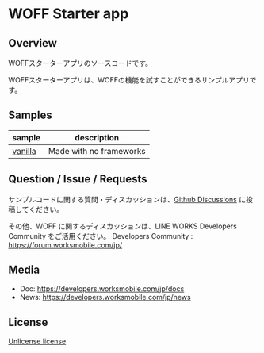 # WOFF Starter app
## Overview
WOFFスターターアプリのソースコードです。

WOFFスターターアプリは、WOFFの機能を試すことができるサンプルアプリです。

## Samples

| sample | description |
|---|---|
| [vanilla](/samples/vanilla) | Made with no frameworks |

## Question / Issue / Requests
サンプルコードに関する質問・ディスカッションは、[Github Discussions](https://github.com/lineworks/woff-starter-app/discussions) に投稿してください。

その他、WOFF に関するディスカッションは、LINE WORKS Developers Community をご活用ください。
Developers Community : https://forum.worksmobile.com/jp/

## Media
- Doc: https://developers.worksmobile.com/jp/docs
- News: https://developers.worksmobile.com/jp/news

## License
[Unlicense license](LINCENSE)
